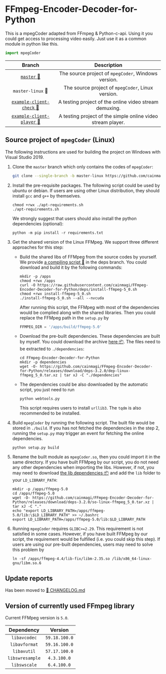 # FFmpeg-Encoder-Decoder-for-Python

This is a mpegCoder adapted from FFmpeg & Python-c-api. Using it you could get access to processing video easily. Just use it as a common module in python like this.

```python
import mpegCoder
```

|     Branch      |  Description  |
| :-------------: | :-----------: |
| [`master` :link:][git-master] | The source project of `mpegCoder`, Windows version. |
| `master-linux` :link: | The source project of `mpegCoder`, Linux version. |
| [`example-client-check` :link:][exp1] | A testing project of the online video stream demuxing. |
| [`example-client-player` :link:][exp2] | A testing project of the simple online video stream player. |

## Source project of `mpegCoder` (Linux)

The following instructions are used for building the project on Windows with Visual Studio 2019.

1. Clone the `master` branch which only contains the codes of `mpegCoder`:

    ```bash
    git clone --single-branch -b master-linux https://github.com/cainmagi/FFmpeg-Encoder-Decoder-for-Python.git
    ```

2. Install the pre-requisite packages. The following script could be used by ubuntu or debian. If users are using other Linux distribution, they should install `gcc` and `g++` by themselves.

    ```shell
    chmod +rwx ./apt-requirements.sh
    ./apt-requirements.sh
    ```

    We strongly suggest that users should also install the python dependencies (optional):

    ```shell
    python -m pip install -r requirements.txt
    ```

3. Get the shared version of the Linux FFMpeg. We support three different approaches for this step:
    * Build the shared libs of FFMpeg from the source codes by yourself. We provide [a compiling script :page_with_curl:](https://github.com/cainmagi/FFmpeg-Encoder-Decoder-for-Python/blob/deps/install-ffmpeg-4_4.sh) in the deps branch. You could download and build it by the following commands:

        ```shell
        mkdir -p /apps
        chmod +rwx /apps
        curl -O https://raw.githubusercontent.com/cainmagi/FFmpeg-Encoder-Decoder-for-Python/deps/install-ffmpeg-5_0.sh
        chmod +rwx install-ffmpeg-5_0.sh
        ./install-ffmpeg-5_0.sh --all --nvcuda
        ```

        After running this script, the FFMpeg with most of the dependencies would be complied along with the shared libraries. Then you could replace the FFMpeg path in the `setup.py` by

        ```python
        FFMPEG_DIR = '/apps/build/ffmpeg-5.0'
        ```

    * Download the pre-built dependencies. These dependencies are built by myself. You could download the archive [here :package:](https://github.com/cainmagi/FFmpeg-Encoder-Decoder-for-Python/releases/download/deps-3.2.0/dep-linux-ffmpeg_5_0.tar.xz). The files need to be extracted to `./dependencies`:

        ```shell
        cd FFmpeg-Encoder-Decoder-for-Python
        mkdir -p dependencies
        wget -O- https://github.com/cainmagi/FFmpeg-Encoder-Decoder-for-Python/releases/download/deps-3.2.0/dep-linux-ffmpeg_5_0.tar.xz | tar xJ -C "./dependencies"
        ```

    * The dependencies could be also downloaded by the automatic script, you just need to run

        ```shell
        python webtools.py
        ```

        This script requires users to install `urllib3`. The `tqdm` is also recommended to be installed.

4. Build `mpegCoder` by running the following script. The built file would be stored in `./build`. If you has not fetched the dependencies in the step 2, running the `setup.py` may trigger an event for fetching the online dependencies.

    ```shell
    python setup.py build
    ```

5. Rename the built module as `mpegCoder.so`, then you could import it in the same directory. If you have built FFMpeg by our script, you do not need any other dependencies when importing the libs. However, if not, you may need to download [the lib dependencies :package:](https://github.com/cainmagi/FFmpeg-Encoder-Decoder-for-Python/releases/download/deps-3.2.0/so-linux-ffmpeg_5_0.tar.xz) and add the `lib` folder to your `LD_LIBRARY_PATH`:

    ```shell
    mkdir -p /apps/ffmpeg-5.0
    cd /apps/ffmpeg-5.0
    wget -O- https://github.com/cainmagi/FFmpeg-Encoder-Decoder-for-Python/releases/download/deps-3.2.0/so-linux-ffmpeg_5_0.tar.xz | tar xJ -C "."
    echo "export LD_LIBRARY_PATH=/apps/ffmpeg-5.0/lib:\$LD_LIBRARY_PATH" >> ~/.bashrc
    export LD_LIBRARY_PATH=/apps/ffmpeg-5.0/lib:$LD_LIBRARY_PATH
    ```

6. Running `mpegCoder` requires `GLIBC>=2.29`. This requirement is not satisfied in some cases. However, if you have built FFMpeg by our script, the requirement would be fulfilled (i.e. you could skip this step). If users are using our pre-built dependencies, users may need to solve this problem by

    ```shell
    ln -sf /apps/ffmpeg-4.4/lib-fix/libm-2.35.so /lib/x86_64-linux-gnu/libm.so.6
    ```

## Update reports

Has been moved to [:bookmark_tabs: CHANGELOG.md](./CHANGELOG.md)

## Version of currently used FFmpeg library

Current FFMpeg version is `5.0`.

|   Dependency    |    Version     |
| :-------------: | :------------: |
| `libavcodec`    | `59.18.100.0` |
| `libavformat`   | `59.16.100.0`  |
| `libavutil`     | `57.17.100.0`  |
| `libswresample` | `4.3.100.0`    |
| `libswscale`    | `6.4.100.0`    |

[git-master]:https://github.com/cainmagi/FFmpeg-Encoder-Decoder-for-Python "master (windows)"
[exp1]:https://github.com/cainmagi/FFmpeg-Encoder-Decoder-for-Python/tree/example-client-check "check the client"
[exp2]:https://github.com/cainmagi/FFmpeg-Encoder-Decoder-for-Python/tree/example-client-player "client with player"
